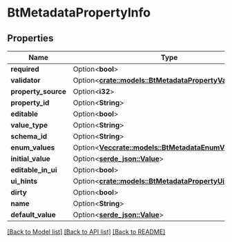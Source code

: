 # BtMetadataPropertyInfo

## Properties

Name | Type | Description | Notes
------------ | ------------- | ------------- | -------------
**required** | Option<**bool**> |  | [optional]
**validator** | Option<[**crate::models::BtMetadataPropertyValidatorInfo**](BTMetadataPropertyValidatorInfo.md)> |  | [optional]
**property_source** | Option<**i32**> |  | [optional]
**property_id** | Option<**String**> |  | [optional]
**editable** | Option<**bool**> |  | [optional]
**value_type** | Option<**String**> |  | [optional]
**schema_id** | Option<**String**> |  | [optional]
**enum_values** | Option<[**Vec<crate::models::BtMetadataEnumValueInfo>**](BTMetadataEnumValueInfo.md)> |  | [optional]
**initial_value** | Option<[**serde_json::Value**](.md)> |  | [optional]
**editable_in_ui** | Option<**bool**> |  | [optional]
**ui_hints** | Option<[**crate::models::BtMetadataPropertyUiHintsInfo**](BTMetadataPropertyUiHintsInfo.md)> |  | [optional]
**dirty** | Option<**bool**> |  | [optional]
**name** | Option<**String**> |  | [optional]
**default_value** | Option<[**serde_json::Value**](.md)> |  | [optional]

[[Back to Model list]](../README.md#documentation-for-models) [[Back to API list]](../README.md#documentation-for-api-endpoints) [[Back to README]](../README.md)


